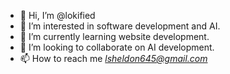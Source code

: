 - 👋 Hi, I’m @lokified
- 👀 I’m interested in software development and AI.
- 🌱 I’m currently learning website development.
- 💞️ I’m looking to collaborate on AI development.
- 📫 How to reach me *lsheldon645@gmail.com*

<!---
lokified/lokified is a ✨ special ✨ repository because its `README.md` (this file) appears on your GitHub profile.
You can click the Preview link to take a look at your changes.
--->
